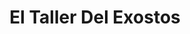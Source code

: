 ---
title: "El Taller Del Exostos"
url: /barrios-unidos/el-taller-del-exostos/
shop: piezas de automóviles
---